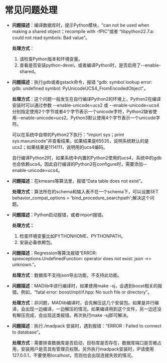 # 常见问题处理<a name="ZH-CN_TOPIC_0300596396"></a>

-   **问题描述**：编译数据库时，提示Python模块，“can not be used when making a shared object；recompile with -fPIC”或者 “libpython22.7.a: could not read symbols: Bad value”。

    **处理方式**：

    1.  请检查Python版本和环境变量。
    2.  查看是否安装python-devel，或者编译Python时，是否启用了--enable-shared。


-   **问题描述**：执行gdb或者gstack命令，报错 “gdb: symbol lookup error: gdb: undefined symbol: PyUnicodeUCS4\_FromEncodedObject”。

    **处理方式**：这个问题一般发生在自行编译Python2的环境上，Python2在编译安装时可以通过参数 --enable-unicode=ucs2 或 --enable-unicode=ucs4分别指定使用2个字节或者4个字节表示一个unicode字符，Python2缺省使用--enable-unicode=ucs2。Python3默认使用4个字节表示一个unicode字符。

    可以在系统中自带的Python2下执行：“import sys；print sys.maxunicode”并查看结果，如果结果是65535，说明系统默认的是ucs2；如果结果是1114111，说明用的ucs4编码。

    自行编译Python2时，如果系统中内置的Python2使用的ucs4，系统中的gdb也会依赖ucs4。因此自行编译的Python2在configure时，需要添加--enable-unicode=ucs4。


-   **问题描述**：在kmeans等算法里，报错“Data table does not exist”。

    **处理方式**：算法所在的schema和输入表不在一个schema下，可以设置SET behavior\_compat\_options = 'bind\_procedure\_searchpath';解决这个问题。


-   **问题描述**：Python启动报错，或者import报错。

    **处理方式：**

    1.  检查环境变量比如PYTHONHOME、PYTHONPATH。
    2.  安装必备依赖包。


-   **问题描述**：Regression等算法报错“ERROR:  spiexceptions.UndefinedFunction: operator does not exist: json -\>\> unknown.”。

    **处理方式**：数据库不支持json导出功能，不支持此功能。


-   **问题描述**：MADlib中进行编译时，如果使用make -sj，会遇到boost相关的报错。例如，“fatal error: boost/mpl/if.hpp: No such file or directory”。

    **处理方式**：非问题，MADlib编译时，会先解压这几个安装包。如果是并行编译，会出现一边编译，一边解压的情况。如果编译用到这个文件，另一边还没有解压完成，会出现这类报错。再次执行make -sj即可解决。


-   **问题描述**：执行./madpack 安装时，遇到报错：“ERROR : Failed to connect to database”。

    **处理方式**：需要排查数据库是否启动，目标库是否存在，数据库端口是否被占用，安装用户是否具有管理员权限。另外执行madpack安装时，IP请使用127.0.0.1，不要使用localhost，否则也会出现连接失败的情况。
